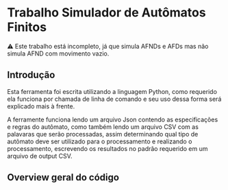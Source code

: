 # Trabalho Simulador de Autômatos Finitos
:warning: Este trabalho está incompleto, já que simula AFNDs e AFDs mas não simula AFND com movimento vazio.

## Introdução
Esta ferramenta foi escrita utilizando a linguagem Python, como requerido ela funciona por chamada de linha de comando e seu uso dessa forma será explicado mais à frente.

A ferramente funciona lendo um arquivo Json contendo as especificações e regras do autômato, como também lendo um arquivo CSV com as palavaras que serão processadas, assim determinando qual tipo de autõmato deve ser utilizado para o processamento e realizando o processamento, escrevendo os resultados no padrão requerido em um arquivo de output CSV.

## Overview geral do código




